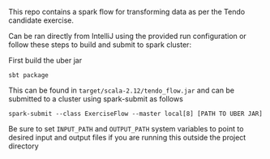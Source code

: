 This repo contains a spark flow for transforming data as per the Tendo candidate exercise.

Can be ran directly from IntelliJ using the provided run configuration or follow these steps to build and submit to spark cluster:

First build the uber jar

`sbt package`

This can be found in `target/scala-2.12/tendo_flow.jar` and can be submitted to a cluster using spark-submit as follows

`spark-submit --class ExerciseFlow --master local[8] [PATH TO UBER JAR]`

Be sure to set `INPUT_PATH` and `OUTPUT_PATH` system variables to point to desired input and output files if you are running this outside the project directory